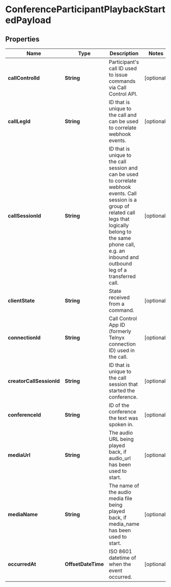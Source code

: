 

# ConferenceParticipantPlaybackStartedPayload


## Properties

| Name | Type | Description | Notes |
|------------ | ------------- | ------------- | -------------|
|**callControlId** | **String** | Participant&#39;s call ID used to issue commands via Call Control API. |  [optional] |
|**callLegId** | **String** | ID that is unique to the call and can be used to correlate webhook events. |  [optional] |
|**callSessionId** | **String** | ID that is unique to the call session and can be used to correlate webhook events. Call session is a group of related call legs that logically belong to the same phone call, e.g. an inbound and outbound leg of a transferred call. |  [optional] |
|**clientState** | **String** | State received from a command. |  [optional] |
|**connectionId** | **String** | Call Control App ID (formerly Telnyx connection ID) used in the call. |  [optional] |
|**creatorCallSessionId** | **String** | ID that is unique to the call session that started the conference. |  [optional] |
|**conferenceId** | **String** | ID of the conference the text was spoken in. |  [optional] |
|**mediaUrl** | **String** | The audio URL being played back, if audio_url has been used to start. |  [optional] |
|**mediaName** | **String** | The name of the audio media file being played back, if media_name has been used to start. |  [optional] |
|**occurredAt** | **OffsetDateTime** | ISO 8601 datetime of when the event occurred. |  [optional] |



